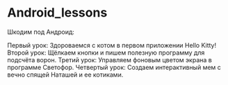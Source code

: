 # Android_lessons
Шкодим под Андроид:

Первый урок: Здороваемся с котом в первом приложении Hello Kitty!
Второй урок: Щёлкаем кнопки и пишем полезную программу для подсчёта ворон.
Третий урок: Управляем фоновым цветом экрана в программе Светофор.
Четвертый урок: Создаем интерактивный мем с вечно спящей Наташей и ее котиками.
